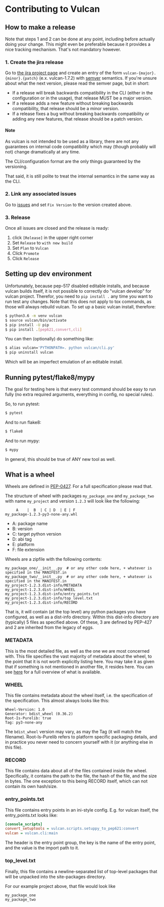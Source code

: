 # Contributing to Vulcan

## How to make a release

Note that steps 1 and 2 can be done at any point, including before actually doing your change. This might even
be preferable because it provides a nice tracking mechanism. That's not mandatory however.

### 1. Create the jira release
Go to [the jira project page](https://jira.ams.optiver.com/projects/VULCAN?selectedItem=com.atlassian.jira.jira-projects-plugin:release-page)
and create an entry of the form `vulcan-{major}.{minor}.{patch}` (e.x. vulcan-1.7.2) with
[semver](https://semver.org/) semantics. If you're unsure about what the next version, please read the semver
page, but in short:

* If a release will break backwards compatibility in the CLI (either in the configuration or in the usage),
  that release MUST be a major version.
* If a release adds a new feature without breaking backwards compatibility, that release should be a minor
  version.
* If a release fixes a bug without breaking backwards compatibility or adding any new features, that release
  should be a patch version.

#### Note
As vulcan is not intended to be used as a library, there are not any guarantees on internal code compatibility
which may (though probably will not) change dramatically at any time. 

The CLI/configuration format are the only things guaranteed by the versioning. 

That said, it is still polite to treat the internal semantics in the same way as the CLI. 

### 2. Link any associated issues 
Go to [issues](https://jira.ams.optiver.com/projects/VULCAN/issues) and set `Fix Version` to the version created
above.

### 3. Release
Once all issues are closed and the release is ready:

1. click `[Release]` in the upper right corner
2. Set `Release` to `with new build`
3. Set `Plan` to `Vulcan`
4. Click `Promote`
5. Click `Release`

## Setting up dev environment
Unfortunately, because pep-517 disabled editable installs, and because vulcan builds itself, it is not 
possible to correctly do "vulcan develop" for vulcan project. Therefor, you need to `pip install .` any time
you want to run test any changes. Note that this does not apply to tox commands, as those will always rebuild
vulcan. To set up a basic vulcan install, therefore:

```bash
$ python3.6 -m venv vulcan
$ source vulcan/bin/activate
$ pip install -U pip
$ pip install .[pep621,convert,cli]
```

You can then (optionally) do something like:

```bash
$ alias vulcan='PYTHONPATH=. python vulcan/cli.py'
$ pip uninstall vulcan 
```

Which will be an imperfect emulation of an editable install.

## Running pytest/flake8/mypy
The goal for testing here is that every test command should be easy to run fully (no extra required arguments,
everything in config, no special rules). 

So, to run pytest:

```bash
$ pytest
```

And to run flake8:

```bash
$ flake8
```

And to run mypy:

```bash
$ mypy
```

In general, this should be true of ANY new tool as well.

## What is a wheel

Wheels are defined in [PEP-0427](https://www.python.org/dev/peps/pep-0427/). For a full specification please
read that.

The structure of wheel with packages `my_package_one` and `my_package_two` with name `my_project` and version
`1.2.3` will look like the following:

```
     A    |  B  | C | D  | E | F 
my_package-1.2.3-py3-none-any.whl
```

* A: package name
* B: version
* C: target python version
* D: abi tag
* E: platform
* F: file extension

Wheels are a zipfile with the following contents:

```
my_package_one/__init__.py  # or any other code here, + whatever is specified in the MANIFEST.in
my_package_two/__init__.py  # or any other code here, + whatever is specified in the MANIFEST.in
my_project-1.2.3.dist-info/METADATA
my_project-1.2.3.dist-info/WHEEL
my_project-1.2.3.dist-info/entry_points.txt
my_project-1.2.3.dist-info/top_level.txt
my_project-1.2.3.dist-info/RECORD
```

That is, it will contain (at the top level) any python packages you have configured, as well as a dist-info
directory. Within this dist-info directory are (typically) 5 files as specified above. Of these, 3 are defined
by PEP-427 and 2 are inherited from the legacy of eggs.

### METADATA
This is the most detailed file, as well as the one we are most concerned with. This file specifies the vast
majority of metadata about the wheel, to the point that it is not worth explicitly listing here. You may take
it as given that if something is not mentioned in another file, it resides here. You can see
[here](https://packaging.python.org/specifications/core-metadata) for a full overview of what is available.

### WHEEL
This file contains metadata about the wheel itself, i.e. the specification of the specification. This almost
always looks like this:

```
Wheel-Version: 1.0                   
Generator: bdist_wheel (0.36.2)      
Root-Is-Purelib: true                
Tag: py3-none-any                    
```

The `bdist_wheel` version may vary, as may the Tag (it will match the filename). Root-Is-Purelib refers to
platform specific packaging details, and in practice you never need to concern yourself with it (or anything
else in this file).

### RECORD
This file contains data about all of the files contained inside the wheel. Specifically, it contains the path
to the file, the hash of the file, and the size in bytes. The one exception to this being RECORD itself, which
can not contain its own hash/size.

### entry\_points.txt
This file contains entry points in an ini-style config. E.g. for vulcan itself, the entry_points.txt looks
like:

```ini
[console_scripts]                                                
convert_setuptools = vulcan.scripts.setuppy_to_pep621:convert    
vulcan = vulcan.cli:main                                         
```

The header is the entry point group, the key is the name of the entry point, and the value is the import path
to it.

### top\_level.txt
Finally, this file contains a newline-separated list of top-level packages that will be unpacked into the
site-packages directory.

For our example project above, that file would look like

```
my_package_one
my_package_two
```
